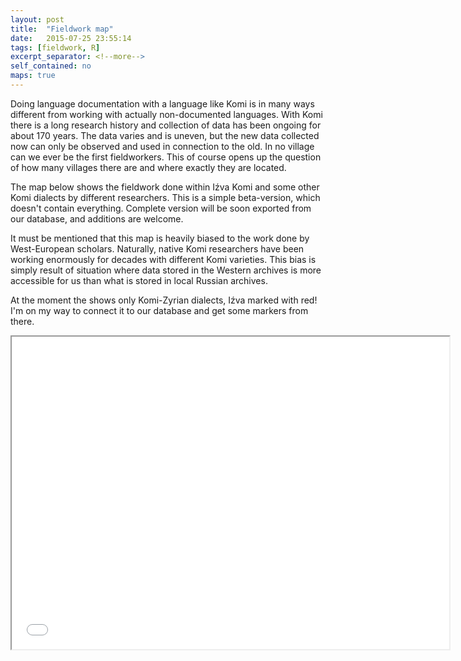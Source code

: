 ```yaml
---
layout: post
title:  "Fieldwork map"
date:   2015-07-25 23:55:14
tags: [fieldwork, R]
excerpt_separator: <!--more-->
self_contained: no
maps: true
---
```


Doing language documentation with a language like Komi is in many ways different from working with actually non-documented languages. With Komi there is a long research history and collection of data has been ongoing for about 170 years. The data varies and is uneven, but the new data collected now can only be observed and used in connection to the old. In no village can we ever be the first fieldworkers. This of course opens up the question of how many villages there are and where exactly they are located.<!--more-->

The map below shows the fieldwork done within Iźva Komi and some other Komi dialects by different researchers. This is a simple beta-version, which doesn't contain everything. Complete version will be soon exported from our database, and additions are welcome.

It must be mentioned that this map is heavily biased to the work done by West-European scholars. Naturally, native Komi researchers have been working enormously for decades with different Komi varieties. This bias is simply result of situation where data stored in the Western archives is more accessible for us than what is stored in local Russian archives.

At the moment the shows only Komi-Zyrian dialects, Iźva marked with red! I'm on my way to connect it to our database and get some markers from there.

<iframe id="map_id" width=700 height=500 src="/media/maps/kpv_dial.html"></iframe>



